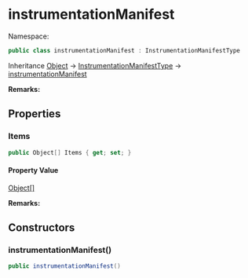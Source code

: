 # instrumentationManifest

Namespace:

```csharp
public class instrumentationManifest : InstrumentationManifestType
```

Inheritance [Object](https://docs.microsoft.com/en-us/dotnet/api/system.object) → [InstrumentationManifestType](./instrumentationmanifesttype.md) → [instrumentationManifest](./instrumentationmanifest.md)

**Remarks:**



## Properties

### <a id="properties-items"/>**Items**

```csharp
public Object[] Items { get; set; }
```

#### Property Value

[Object[]](https://docs.microsoft.com/en-us/dotnet/api/system.object)<br>

**Remarks:**



## Constructors

### <a id="constructors-.ctor"/>**instrumentationManifest()**

```csharp
public instrumentationManifest()
```
